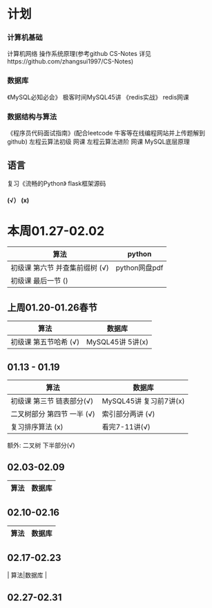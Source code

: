 # 计划
### 计算机基础
计算机网络 操作系统原理(参考github CS-Notes 详见https://github.com/zhangsui1997/CS-Notes)

### 数据库
《MySQL必知必会》
极客时间MySQL45讲
《redis实战》
redis网课

### 数据结构与算法
《程序员代码面试指南》(配合leetcode 牛客等在线编程网站并上传题解到github)
左程云算法初级 网课
左程云算法进阶 网课
MySQL底层原理

## 语言
复习《流畅的Python》
flask框架源码

#### (√） (x)
# 本周01.27-02.02
|   算法| python |
| ------------ | ------------ |
|  初级课 第六节 并查集前缀树 (√) |python网盘pdf|
|  初级课 最后一节 ()|

## 上周01.20-01.26春节
|   算法|数据库   |
| ------------ | ------------ |
|  初级课 第五节哈希 (√)|  MySQL45讲 5讲(x)|

## 01.13 - 01.19
|   算法|数据库   |
| ------------ | ------------ |
|  初级课 第三节 链表部分(√)| MySQL45讲 复习前7讲(x)|
|  二叉树部分 第四节 一半 (√)|  索引部分两讲 (√)|
|  复习排序算法 (x)|  看完7-11讲(√)|
额外: 二叉树 下半部分(√)






## 02.03-02.09
|   算法|数据库   |
| ------------ | ------------ |

## 02.10-02.16
|   算法|数据库   |
| ------------ | ------------ |

## 02.17-02.23
|   算法|数据库   |

## 02.27-02.31
